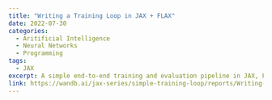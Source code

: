 ```yaml
---
title: "Writing a Training Loop in JAX + FLAX"
date: 2022-07-30
categories: 
  - Aritificial Intelligence
  - Neural Networks
  - Programming
tags:
  - JAX
excerpt: A simple end-to-end training and evaluation pipeline in JAX, Flax and Optax.
link: https://wandb.ai/jax-series/simple-training-loop/reports/Writing-a-Training-Loop-in-JAX-FLAX--VmlldzoyMzA4ODEy
---
```

